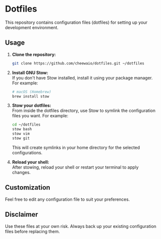# Dotfiles

This repository contains configuration files (dotfiles) for setting up your development environment.

## Usage

1. **Clone the repository:**
   ```sh
   git clone https://github.com/cheewaio/dotfiles.git ~/dotfiles
   ```

2. **Install GNU Stow:**  
   If you don't have Stow installed, install it using your package manager. For example:
   ```sh
   # macOS (Homebrew)
   brew install stow
   ```

3. **Stow your dotfiles:**  
   From inside the dotfiles directory, use Stow to symlink the configuration files you want. For example:
   ```sh
   cd ~/dotfiles
   stow bash
   stow vim
   stow git
   ```
   This will create symlinks in your home directory for the selected configurations.

4. **Reload your shell:**  
   After stowing, reload your shell or restart your terminal to apply changes.

## Customization

Feel free to edit any configuration file to suit your preferences.

## Disclaimer

Use these files at your own risk. Always back up your existing configuration files before replacing them.
